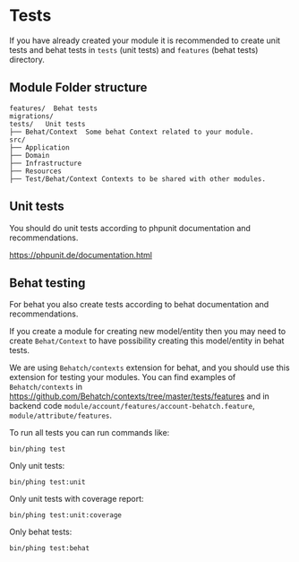 # Tests

If you have already created your module it is recommended to create unit tests and behat tests 
in `tests` (unit tests) and `features` (behat tests) directory.

## Module Folder structure
    
```        
features/  Behat tests
migrations/
tests/   Unit tests
├── Behat/Context  Some behat Context related to your module.
src/
├── Application
├── Domain
├── Infrastructure
├── Resources
├── Test/Behat/Context Contexts to be shared with other modules.
```

## Unit tests

You should do unit tests according to phpunit documentation and recommendations.

https://phpunit.de/documentation.html


## Behat testing

For behat you also create tests  according to behat documentation and recommendations.

If you create a module for creating new model/entity then you may need to create `Behat/Context` to have possibility 
creating this model/entity in behat tests.

We are using `Behatch/contexts` extension for behat, and you should use this extension for testing your modules. 
You can find examples of `Behatch/contexts`  in https://github.com/Behatch/contexts/tree/master/tests/features 
and in backend code `module/account/features/account-behatch.feature`, `module/attribute/features`.


To run all tests you can run commands like:
```
bin/phing test
```

Only unit tests:
```
bin/phing test:unit
```

Only unit tests with coverage report:
```
bin/phing test:unit:coverage
```

Only behat tests:
```
bin/phing test:behat
```
